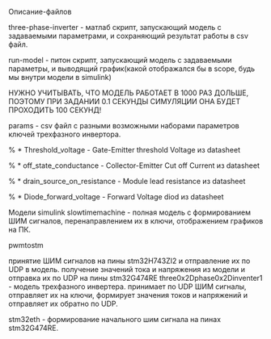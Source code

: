 Описание-файлов

three-phase-inverter - матлаб скрипт, запускающий модель с задаваемыми параметрами, и сохраняющий результат работы в csv файл.

run-model - питон скрипт, запускающий модель с задаваемыми параметры, и выводящий график(какой отображался бы в scope, будь мы внутри модели в simulink)

НУЖНО УЧИТЫВАТЬ, ЧТО МОДЕЛЬ РАБОТАЕТ В 1000 РАЗ ДОЛЬШЕ, ПОЭТОМУ ПРИ ЗАДАНИИ 0.1 СЕКУНДЫ СИМУЛЯЦИИ ОНА БУДЕТ ПРОХОДИТЬ 100 СЕКУНД!

params - csv файл с разными возможными наборами параметров ключей трехфазного инвертора.

% * Threshold_voltage - Gate-Emitter threshold Voltage из datasheet

% * off_state_conductance - Collector-Emitter Cut off Current из datasheet

% * drain_source_on_resistance - Module lead resistance из datasheet

% * Diode_forward_voltage - Forward Voltage diod из datasheet

Модели simulink
slowtimemachine - полная модель с формированием ШИМ сигналов, перенаправлением их в ключи, отображением графиков на ПК.

pwmtostm

принятие ШИМ сигналов на пины stm32H743ZI2 и отправление их по UDP в модель.
получение значений тока и напряжения из модели и отправка их по UDP на пины stm32G474RE
three0x2Dphase0x2Dinventer1 - модель трехфазного инвертера. принимает по UDP ШИМ сигналы, отправляет их на ключи, формирует значения токов и напряжений и отправляет их обратно по UDP.

stm32eth - формирование начального шим сигнала на пинах stm32G474RE.